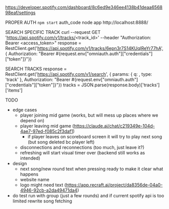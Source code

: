 https://developer.spotify.com/dashboard/8c6ed9e346ee4138b41deaa656898eaf/settings

PROPER AUTH
`npm start` auth_code node app
http://localhost:8888/

SEARCH SPECIFIC TRACK
curl --request GET 'https://api.spotify.com/v1/tracks/<track_id>' --header "Authorization: Bearer <access_token>"
response = RestClient.get('https://api.spotify.com/v1/tracks/6epn3r7S14KUqlReYr77hA', { Authorization: "Bearer #{request.env["omniauth.auth"]["credentials"]["token"]}"})

SEARCH TRACKS
response = RestClient.get('https://api.spotify.com/v1/search', { params: { q: <query>, type: 'track' },
Authorization: "Bearer #{request.env["omniauth.auth"]["credentials"]["token"]}"})
tracks = JSON.parse(response.body)['tracks']['items']

TODO

- edge cases
  - player joining mid game (works, but will mess up places where we depend on)
  - player leaving mid game (https://claude.ai/chat/c219349e-104d-4ae7-97ed-f085c2f3daf1)
    - if player leaves on scoreboard screen it will try to play next song (but song deleted bc player left)
  - disconnections and reconnections (too much, just leave it?)
  - refreshing will start visual timer over (backend still works as intended)
- design
  - next song/new round text when pressing ready to make it clear what happens
  - website name
  - logo might need text (https://app.recraft.ai/project/da8356de-04a0-4946-92cb-a2da49471da4)
- do test run with group (just a few rounds) and if current spotify api is too limited rewrite song fetching
